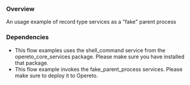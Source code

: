 ### Overview
An usage example of record type services as a "fake" parent process

### Dependencies
* This flow examples uses the shell_command service from the opereto_core_services package. Please make sure you have installed that package.
* This flow example invokes the fake_parent_process services. Please make sure to deploy it to Opereto.


